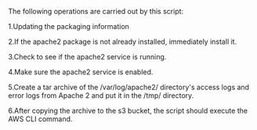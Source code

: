 
The following operations are carried out by this script:

1.Updating the packaging information

2.If the apache2 package is not already installed, immediately install it.

3.Check to see if the apache2 service is running.

4.Make sure the apache2 service is enabled.

5.Create a tar archive of the /var/log/apache2/ directory's access logs and error logs from Apache 2 and put it in the /tmp/ directory.

6.After copying the archive to the s3 bucket, the script should execute the AWS CLI command.
